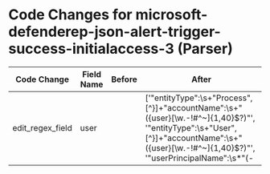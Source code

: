 # Code Changes for microsoft-defenderep-json-alert-trigger-success-initialaccess-3 (Parser)

| Code Change | Field Name | Before | After |
|-------------|------------|--------|-------|
| edit_regex_field | user |  | ['"entityType":\s+"Process",[^\}]+"accountName":\s+"({user}[\w\.\-\!\#\^\~]{1,40}\$?)"', '"entityType":\s+"User",[^\}]+"accountName":\s+"({user}[\w\.\-\!\#\^\~]{1,40}\$?)"', '"userPrincipalName":\s*"(-|({email_address}([A-Za-z0-9]+[!#$%&\'+\/=?^_`~.-])*[A-Za-z0-9]+@({email_domain}[^\]\s"\\,\|]+\.[^\]\s"\\,\|]+))|(({user}[\w\.\-\!\#\^\~]{1,40}\$?)(@[^"]+)?))"', 'aadUserId[^}\]]+?"accountName":\s*"((?i:-|SYSTEM)|({full_name}[^"\s]+\s[^"]+)|({email_address}([A-Za-z0-9]+[!#$%&\'+\/=?^_`~.-])*[A-Za-z0-9]+@({email_domain}[^\]\s"\\,\|]+\.[^\]\s"\\,\|]+))|({user}[\w\.\-\!\#\^\~]{1,40}\$?))"', 'exa_regex="aadUserId[^}\]]+?"accountName":\s*"(-|({full_name}[^"\s]+\s[^"]+)|({email_address}([A-Za-z0-9]+[!#$%&\'+\/=?^_`~.-])*[A-Za-z0-9]+@({email_domain}[^\]\s"\\,\|]+\.[^\]\s"\\,\|]+))|({user}[\w\.\-\!\#\^\~]{1,40}\$?))"', 'exa_regex="accountName":\s*"(-|({full_name}[^"\s]+\s[^"]+)|({email_address}([A-Za-z0-9]+[!#$%&\'+\/=?^_`~.-])*[A-Za-z0-9]+@({email_domain}[^\]\s"\\,\|]+\.[^\]\s"\\,\|]+))|({user}[\w\.\-\!\#\^\~]{1,40}\$?))"', 'exa_regex="entityType":\s+"Process",[^\}]+"accountName":\s+"({user}[\w\.\-\!\#\^\~]{1,40}\$?)"', 'exa_regex="entityType":\s+"User",[^\}]+"accountName":\s+"({user}[\w\.\-\!\#\^\~]{1,40}\$?)"', 'exa_regex="userPrincipalName":\s*"(-|({email_address}([A-Za-z0-9]+[!#$%&\'+\/=?^_`~.-])*[A-Za-z0-9]+@({email_domain}[^\]\s"\\,\|]+\.[^\]\s"\\,\|]+))|(({user}[\w\.\-\!\#\^\~]{1,40}\$?)(@[^"]+)?))"'] |